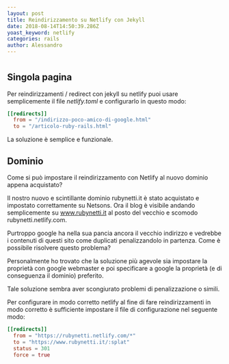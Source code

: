 ```yaml
---
layout: post
title: Reindirizzamento su Netlify con Jekyll
date: 2018-08-14T14:50:39.286Z
yoast_keyword: netlify
categories: rails
author: Alessandro
---
```


#

## Singola pagina

Per reindirizzamenti / redirect con jekyll su netlify puoi usare semplicemente il file _netlify.toml_ e configurarlo in questo modo:

```toml
[[redirects]]
  from = "/indirizzo-poco-amico-di-google.html"
  to = "/articolo-ruby-rails.html"
```

La soluzione è semplice e funzionale.

## Dominio

Come si può impostare il reindirizzamento con Netlify al nuovo dominio appena acquistato?

Il nostro nuovo e scintillante dominio rubynetti.it è stato acquistato e impostato correttamente su Netsons.
Ora il blog è visibile andando semplicemente su www.rubynetti.it al posto del vecchio e scomodo rubynetti.netlify.com.

Purtroppo google ha nella sua pancia ancora il vecchio indirizzo e vedrebbe i contenuti di questi sito come duplicati penalizzandolo in partenza.
Come è possibile risolvere questo problema?

Personalmente ho trovato che la soluzione più agevole sia impostare la proprietà con google webmaster e poi specificare a google la proprietà (e di conseguenza il dominio) preferito.

Tale soluzione sembra aver scongiurato problemi di penalizzazione o simili.

Per configurare in modo corretto netlify al fine di fare reindirizzamenti in modo corretto è sufficiente impostare il file di configurazione nel seguente modo:

```toml
[[redirects]]
  from = "https://rubynetti.netlify.com/*"
  to = "https://www.rubynetti.it/:splat"
  status = 301
  force = true
```
